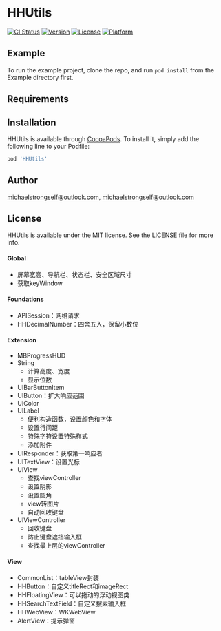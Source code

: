 # HHUtils

[![CI Status](https://img.shields.io/travis/michaelstrongself@outlook.com/HHUtils.svg?style=flat)](https://travis-ci.org/michaelstrongself@outlook.com/HHUtils)
[![Version](https://img.shields.io/cocoapods/v/HHUtils.svg?style=flat)](https://cocoapods.org/pods/HHUtils)
[![License](https://img.shields.io/cocoapods/l/HHUtils.svg?style=flat)](https://cocoapods.org/pods/HHUtils)
[![Platform](https://img.shields.io/cocoapods/p/HHUtils.svg?style=flat)](https://cocoapods.org/pods/HHUtils)

## Example

To run the example project, clone the repo, and run `pod install` from the Example directory first.

## Requirements

## Installation

HHUtils is available through [CocoaPods](https://cocoapods.org). To install
it, simply add the following line to your Podfile:

```ruby
pod 'HHUtils'
```

## Author

michaelstrongself@outlook.com, michaelstrongself@outlook.com

## License

HHUtils is available under the MIT license. See the LICENSE file for more info.

#### Global
- 屏幕宽高、导航栏、状态栏、安全区域尺寸
- 获取keyWindow
#### Foundations
- APISession：网络请求
- HHDecimalNumber：四舍五入，保留小数位
#### Extension
- MBProgressHUD
- String
    - 计算高度、宽度
    - 显示位数
- UIBarButtonItem
- UIButton：扩大响应范围
- UIColor
- UILabel
    - 便利构造函数，设置颜色和字体
    - 设置行间距
    - 特殊字符设置特殊样式
    - 添加附件
- UIResponder：获取第一响应者
- UITextView：设置光标
- UIView
    - 查找viewController
    - 设置阴影
    - 设置圆角
    - view转图片
    - 自动回收键盘
- UIViewController
    - 回收键盘
    - 防止键盘遮挡输入框
    - 查找最上层的viewController
#### View
- CommonList：tableView封装
- HHButton：自定义titleRect和imageRect
- HHFloatingView：可以拖动的浮动视图类
- HHSearchTextField：自定义搜索输入框
- HHWebView：WKWebView
- AlertView：提示弹窗
